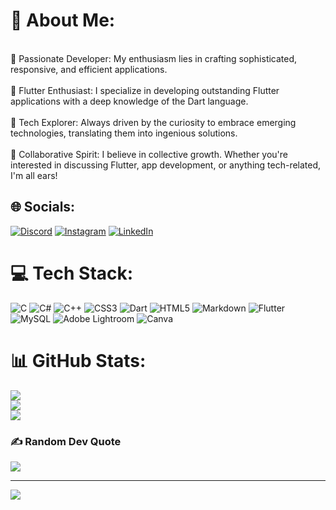 
# 💫 About Me:
<br>🎯 Passionate Developer: My enthusiasm lies in crafting sophisticated, responsive, and efficient applications.<br><br>🚀 Flutter Enthusiast: I specialize in developing outstanding Flutter applications with a deep knowledge of the Dart language.<br><br>🌱 Tech Explorer: Always driven by the curiosity to embrace emerging technologies, translating them into ingenious solutions.<br><br>🤝 Collaborative Spirit: I believe in collective growth. Whether you're interested in discussing Flutter, app development, or anything tech-related, I'm all ears!


## 🌐 Socials:
[![Discord](https://img.shields.io/badge/Discord-%237289DA.svg?logo=discord&logoColor=white)](https://discord.gg/vmsEDfPq5q) 
[![Instagram](https://img.shields.io/badge/Instagram-%23E4405F.svg?logo=Instagram&logoColor=white)](https://instagram.com/saroj.ankit94) 
[![LinkedIn](https://img.shields.io/badge/LinkedIn-%230077B5.svg?logo=linkedin&logoColor=white)](https://linkedin.com/in/www.linkedin.com/in/ankitsaroj9455541234) 

# 💻 Tech Stack:
![C](https://img.shields.io/badge/c-%2300599C.svg?style=plastic&logo=c&logoColor=white) ![C#](https://img.shields.io/badge/c%23-%23239120.svg?style=plastic&logo=c-sharp&logoColor=white) ![C++](https://img.shields.io/badge/c++-%2300599C.svg?style=plastic&logo=c%2B%2B&logoColor=white) ![CSS3](https://img.shields.io/badge/css3-%231572B6.svg?style=plastic&logo=css3&logoColor=white) ![Dart](https://img.shields.io/badge/dart-%230175C2.svg?style=plastic&logo=dart&logoColor=white) ![HTML5](https://img.shields.io/badge/html5-%23E34F26.svg?style=plastic&logo=html5&logoColor=white) ![Markdown](https://img.shields.io/badge/markdown-%23000000.svg?style=plastic&logo=markdown&logoColor=white) ![Flutter](https://img.shields.io/badge/Flutter-%2302569B.svg?style=plastic&logo=Flutter&logoColor=white) ![MySQL](https://img.shields.io/badge/mysql-%2300f.svg?style=plastic&logo=mysql&logoColor=white) ![Adobe Lightroom](https://img.shields.io/badge/Adobe%20Lightroom-31A8FF.svg?style=plastic&logo=Adobe%20Lightroom&logoColor=white) ![Canva](https://img.shields.io/badge/Canva-%2300C4CC.svg?style=plastic&logo=Canva&logoColor=white)
# 📊 GitHub Stats:
![](https://github-readme-stats.vercel.app/api?username=Ankitsaroj94&theme=blue-green&hide_border=false&include_all_commits=false&count_private=false)<br/>
![](https://github-readme-streak-stats.herokuapp.com/?user=Ankitsaroj94&theme=blue-green&hide_border=false)<br/>
![](https://github-readme-stats.vercel.app/api/top-langs/?username=Ankitsaroj94&theme=blue-green&hide_border=false&include_all_commits=false&count_private=false&layout=compact)

### ✍️ Random Dev Quote
![](https://quotes-github-readme.vercel.app/api?type=horizontal&theme=tokyonight)

---
[![](https://visitcount.itsvg.in/api?id=Ankitsaroj94&icon=0&color=5)](https://visitcount.itsvg.in)

<!-- Proudly created with GPRM ( https://gprm.itsvg.in ) -->
